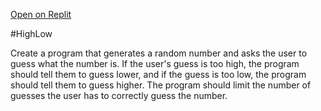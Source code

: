 [Open on Replit](https://replit.com/@whs-spring-2023/HighLow-Tips)

#HighLow

Create a program that generates a random number and asks the user to guess what the number is. If the user's guess is too high, the program should tell them to guess lower, and if the guess is too low, the program should tell them to guess higher. The program should limit the number of guesses the user has to correctly guess the number.